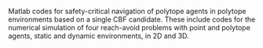 Matlab codes for safety-critical navigation of polytope agents in polytope environments based on a single CBF candidate. These include codes for the numerical simulation of four reach-avoid problems with point and polytope agents, static and dynamic environments, in 2D and 3D.
